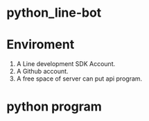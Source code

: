 # python_line-bot

# Enviroment
1. A Line development SDK Account.
2. A Github account.
3. A free space of server can put api program.

# python program
